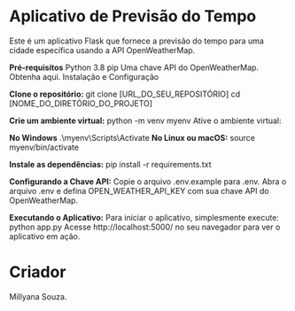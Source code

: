 # Aplicativo de Previsão do Tempo
Este é um aplicativo Flask que fornece a previsão do tempo para uma cidade específica usando a API OpenWeatherMap.

**Pré-requisitos**
Python 3.8
pip
Uma chave API do OpenWeatherMap. Obtenha aqui.
Instalação e Configuração

**Clone o repositório:**
git clone [URL_DO_SEU_REPOSITÓRIO]
cd [NOME_DO_DIRETÓRIO_DO_PROJETO]

**Crie um ambiente virtual:**
python -m venv myenv
Ative o ambiente virtual:

**No Windows**
.\myenv\Scripts\Activate
**No Linux ou macOS:**
source myenv/bin/activate

**Instale as dependências:**
pip install -r requirements.txt

**Configurando a Chave API:**
Copie o arquivo .env.example para .env.
Abra o arquivo .env e defina OPEN_WEATHER_API_KEY com sua chave API do OpenWeatherMap.

**Executando o Aplicativo:**
Para iniciar o aplicativo, simplesmente execute:
python app.py
Acesse http://localhost:5000/ no seu navegador para ver o aplicativo em ação.


# Criador
Millyana Souza. 

